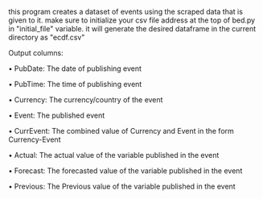 this program creates a dataset of events using the scraped data that is given to it.
make sure to initialize your csv file address at the top of bed.py in "initial_file" variable.
it will generate the desired dataframe in the current directory as "ecdf.csv"

Output columns:

• PubDate: The date of publishing event

• PubTime: The time of publishing event

• Currency: The currency/country of the event

• Event: The published event

• CurrEvent: The combined value of Currency and Event in the form Currency-Event

• Actual: The actual value of the variable published in the event

• Forecast: The forecasted value of the variable published in the event

• Previous: The Previous value of the variable published in the event
